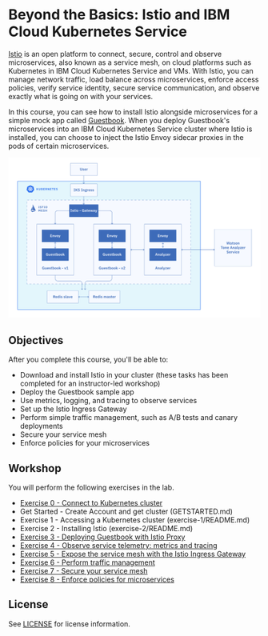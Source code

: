 # Beyond the Basics: Istio and IBM Cloud Kubernetes Service
[Istio](https://www.ibm.com/cloud/info/istio) is an open platform to connect, secure, control and observe microservices, also known as a service mesh, on cloud platforms such as Kubernetes in IBM Cloud Kubernetes Service and VMs. With Istio, you can manage network traffic, load balance across microservices, enforce access policies, verify service identity, secure service communication, and observe exactly what is going on with your services.

In this course, you can see how to install Istio alongside microservices for a simple mock app called [Guestbook](https://github.com/IBM/guestbook). When you deploy Guestbook's microservices into an IBM Cloud Kubernetes Service cluster where Istio is installed, you can choose to inject the Istio Envoy sidecar proxies in the pods of certain microservices.

![](README_images/istio3.jpg)

## Objectives
After you complete this course, you'll be able to:
- Download and install Istio in your cluster (these tasks has been completed for an instructor-led workshop)
- Deploy the Guestbook sample app
- Use metrics, logging, and tracing to observe services
- Set up the Istio Ingress Gateway
- Perform simple traffic management, such as A/B tests and canary deployments
- Secure your service mesh
- Enforce policies for your microservices

## Workshop
You will perform the following exercises in the lab.

- [Exercise 0 - Connect to Kubernetes cluster](exercise-0/README.md)
- Get Started - Create Account and get cluster (GETSTARTED.md)
- Exercise 1 - Accessing a Kubernetes cluster (exercise-1/README.md)
- Exercise 2 - Installing Istio (exercise-2/README.md)
- [Exercise 3 - Deploying Guestbook with Istio Proxy](exercise-3/README.md)
- [Exercise 4 - Observe service telemetry: metrics and tracing](exercise-4/README.md)
- [Exercise 5 - Expose the service mesh with the Istio Ingress Gateway](exercise-5/README.md)
- [Exercise 6 - Perform traffic management](exercise-6/README.md)
- [Exercise 7 - Secure your service mesh](exercise-7/README.md)
- [Exercise 8 - Enforce policies for microservices](exercise-8/README.md)

## License

See [LICENSE](./LICENSE) for license information.

[istio]: https://istio.io/
